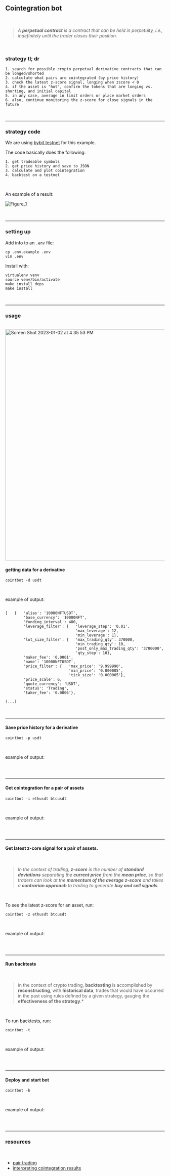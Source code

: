 ## Cointegration bot

<br>

> *A **perpetual contract** is a contract that can be held in perpetuity, *i.e.,* indefinitely until the trader closes their position.*


<br>

### strategy tl; dr

```
1. search for possible crypto perpetual derivative contracts that can be longed/shorted
2. calculate what pairs are cointegrated (by price history)
3. check the latest z-score signal, longing when zscore < 0
4. if the asset is "hot", confirm the tokens that are longing vs. shorting, and initial capital
5. in any case, average in limit orders or place market orders
6. also, continue monitoring the z-score for close signals in the future
```



<br>

---

### strategy code


We are using [bybit testnet](https://testnet.bybit.com/) for this example.

The code basically does the following:

```
1. get tradeable symbols
2. get price history and save to JSON
3. calculate and plot cointegration
4. backtest on a testnet
```

<br>

An example of a result:

![Figure_1](https://user-images.githubusercontent.com/1130416/200736166-a8672149-7e49-4522-8cfa-f72f891ca00f.png)





<br>


---
### setting up

Add info to an `.env` file:

```
cp .env.example .env
vim .env
```


Install with:

```
virtualenv venv
source venv/bin/activate
make install_deps
make install
```

<br>

----

### usage

<br>

<img width="732" alt="Screen Shot 2023-01-02 at 4 35 53 PM" src="https://user-images.githubusercontent.com/1130416/210287522-124f344d-5bf1-442a-849b-eb505b08d722.png">


<br>

#### getting data for a derivative 

``` 
cointbot -d usdt
```


<br>

example of output:

```

[   {   'alias': '10000NFTUSDT',
        'base_currency': '10000NFT',
        'funding_interval': 480,
        'leverage_filter': {   'leverage_step': '0.01',
                               'max_leverage': 12,
                               'min_leverage': 1},
        'lot_size_filter': {   'max_trading_qty': 370000,
                               'min_trading_qty': 10,
                               'post_only_max_trading_qty': '3700000',
                               'qty_step': 10},
        'maker_fee': '0.0001',
        'name': '10000NFTUSDT',
        'price_filter': {   'max_price': '9.999990',
                            'min_price': '0.000005',
                            'tick_size': '0.000005'},
        'price_scale': 6,
        'quote_currency': 'USDT',
        'status': 'Trading',
        'taker_fee': '0.0006'},

(...)
```

<br>

----

#### Save price history for a derivative

``` 
cointbot -p usdt
```


<br>

example of output:

```
```

<br>

---

#### Get cointegration for a pair of assets

``` 
cointbot -i ethusdt btcusdt
```


<br>

example of output:

```
```

<br>

---

#### Get latest z-core signal for a pair of assets.

<br>

> *In the context of trading, **z-score** is the number of **standard deviations** separating the **current price** from the **mean price**, so that traders can look at the **momentum of the average z-score** and takes a **contrarian approach** to trading to generate **buy and sell signals**.*

<br>

To see the latest z-score for an asset, run:

``` 
cointbot -z ethusdt btcusdt
```


<br>

example of output:

```
```

<br>

---

#### Run backtests

<br>

> *I*n the context of crypto trading, **backtesting** is accomplished by **reconstructing**, with **historical data**, trades that would have occurred in the past using rules defined by a given strategy, gauging the **effectiveness of the strategy**.*

<br>


To run backtests, run:

``` 
cointbot -t
```


<br>

example of output:

```
```

<br>

---

#### Deploy and start bot

``` 
cointbot -b
```


<br>

example of output:

```
```

<br>

---


### resources

<br>


* [pair trading](https://robotwealth.com/practical-pairs-trading/)
* [interpreting cointegration results](https://www.aptech.com/blog/how-to-interpret-cointegration-test-results/)

